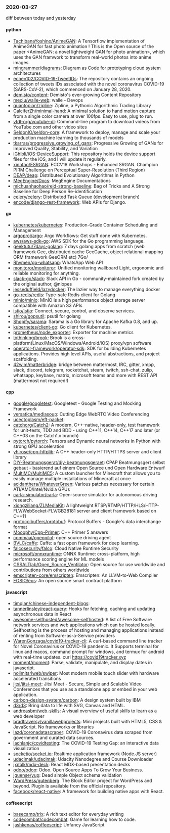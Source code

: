 ### 2020-03-27
diff between today and yesterday

#### python
* [TachibanaYoshino/AnimeGAN](https://github.com/TachibanaYoshino/AnimeGAN): A Tensorflow implementation of AnimeGAN for fast photo animation ! This is the Open source of the paper <AnimeGAN: a novel lightweight GAN for photo animation>, which uses the GAN framwork to transform real-world photos into anime images.
* [mingrammer/diagrams](https://github.com/mingrammer/diagrams):  Diagram as Code for prototyping cloud system architectures
* [echen102/COVID-19-TweetIDs](https://github.com/echen102/COVID-19-TweetIDs): The repository contains an ongoing collection of tweets IDs associated with the novel coronavirus COVID-19 (SARS-CoV-2), which commenced on January 28, 2020.
* [demisto/content](https://github.com/demisto/content): Demisto's ever-growing Content Repository
* [meolu/walle-web](https://github.com/meolu/walle-web): walle -  Devops
* [quantopian/zipline](https://github.com/quantopian/zipline): Zipline, a Pythonic Algorithmic Trading Library
* [CalciferZh/minimal-hand](https://github.com/CalciferZh/minimal-hand): A minimal solution to hand motion capture from a single color camera at over 100fps. Easy to use, plug to run.
* [ytdl-org/youtube-dl](https://github.com/ytdl-org/youtube-dl): Command-line program to download videos from YouTube.com and other video sites
* [SeldonIO/seldon-core](https://github.com/SeldonIO/seldon-core): A framework to deploy, manage and scale your production machine learning to thousands of models
* [tkarras/progressive_growing_of_gans](https://github.com/tkarras/progressive_growing_of_gans): Progressive Growing of GANs for Improved Quality, Stability, and Variation
* [iGhibli/iOS-DeviceSupport](https://github.com/iGhibli/iOS-DeviceSupport): This repository holds the device support files for the iOS, and I will update it regularly.
* [xinntao/ESRGAN](https://github.com/xinntao/ESRGAN): ECCV18 Workshops - Enhanced SRGAN. Champion PIRM Challenge on Perceptual Super-Resolution (Third Region)
* [DEAP/deap](https://github.com/DEAP/deap): Distributed Evolutionary Algorithms in Python
* [MegEngine/Docs](https://github.com/MegEngine/Docs): MegEngine Documentations
* [michuanhaohao/reid-strong-baseline](https://github.com/michuanhaohao/reid-strong-baseline): Bag of Tricks and A Strong Baseline for Deep Person Re-identification
* [celery/celery](https://github.com/celery/celery): Distributed Task Queue (development branch)
* [encode/django-rest-framework](https://github.com/encode/django-rest-framework): Web APIs for Django. 

#### go
* [kubernetes/kubernetes](https://github.com/kubernetes/kubernetes): Production-Grade Container Scheduling and Management
* [argoproj/argo](https://github.com/argoproj/argo): Argo Workflows: Get stuff done with Kubernetes.
* [aws/aws-sdk-go](https://github.com/aws/aws-sdk-go): AWS SDK for the Go programming language.
* [geektutu/7days-golang](https://github.com/geektutu/7days-golang): 7 days golang apps from scratch (web framework Gee, distributed cache GeeCache, object relational mapping ORM framework GeeORM etc) 7Go/
* [Rhymen/go-whatsapp](https://github.com/Rhymen/go-whatsapp): WhatsApp Web API
* [monitoror/monitoror](https://github.com/monitoror/monitoror): Unified monitoring wallboard  Light, ergonomic and reliable monitoring for anything.
* [slack-go/slack](https://github.com/slack-go/slack): Slack API in Go - community-maintained fork created by the original author, @nlopes
* [jesseduffield/lazydocker](https://github.com/jesseduffield/lazydocker): The lazier way to manage everything docker
* [go-redis/redis](https://github.com/go-redis/redis): Type-safe Redis client for Golang
* [minio/minio](https://github.com/minio/minio): MinIO is a high performance object storage server compatible with Amazon S3 APIs
* [istio/istio](https://github.com/istio/istio): Connect, secure, control, and observe services.
* [shirou/gopsutil](https://github.com/shirou/gopsutil): psutil for golang
* [Shopify/sarama](https://github.com/Shopify/sarama): Sarama is a Go library for Apache Kafka 0.8, and up.
* [kubernetes/client-go](https://github.com/kubernetes/client-go): Go client for Kubernetes.
* [prometheus/node_exporter](https://github.com/prometheus/node_exporter): Exporter for machine metrics
* [txthinking/brook](https://github.com/txthinking/brook): Brook is a cross-platform(Linux/MacOS/Windows/Android/iOS) proxy/vpn software
* [operator-framework/operator-sdk](https://github.com/operator-framework/operator-sdk): SDK for building Kubernetes applications. Provides high level APIs, useful abstractions, and project scaffolding.
* [42wim/matterbridge](https://github.com/42wim/matterbridge): bridge between mattermost, IRC, gitter, xmpp, slack, discord, telegram, rocketchat, steam, twitch, ssh-chat, zulip, whatsapp, keybase, matrix, microsoft teams and more with REST API (mattermost not required!)

#### cpp
* [google/googletest](https://github.com/google/googletest): Googletest - Google Testing and Mocking Framework
* [versatica/mediasoup](https://github.com/versatica/mediasoup): Cutting Edge WebRTC Video Conferencing
* [ucectoplasm/eft-packet](https://github.com/ucectoplasm/eft-packet): 
* [catchorg/Catch2](https://github.com/catchorg/Catch2): A modern, C++-native, header-only, test framework for unit-tests, TDD and BDD - using C++11, C++14, C++17 and later (or C++03 on the Catch1.x branch)
* [pytorch/pytorch](https://github.com/pytorch/pytorch): Tensors and Dynamic neural networks in Python with strong GPU acceleration
* [yhirose/cpp-httplib](https://github.com/yhirose/cpp-httplib): A C++ header-only HTTP/HTTPS server and client library
* [DIY-Beatmungsgerat/diy-beatmungsgeraet](https://github.com/DIY-Beatmungsgerat/diy-beatmungsgeraet): CPAP Beatmungsgert selbst gebaut - basierend auf einem Open Source und Open Hardware Entwurf
* [MultiMC/MultiMC5](https://github.com/MultiMC/MultiMC5): A custom launcher for Minecraft that allows you to easily manage multiple installations of Minecraft at once
* [acidanthera/WhateverGreen](https://github.com/acidanthera/WhateverGreen): Various patches necessary for certain ATI/AMD/Intel/Nvidia GPUs
* [carla-simulator/carla](https://github.com/carla-simulator/carla): Open-source simulator for autonomous driving research.
* [xiongziliang/ZLMediaKit](https://github.com/xiongziliang/ZLMediaKit): A lightweight RTSP/RTMP/HTTP/HLS/HTTP-FLV/WebSocket-FLV/GB28181 server and client framework based on C++11
* [protocolbuffers/protobuf](https://github.com/protocolbuffers/protobuf): Protocol Buffers - Google's data interchange format
* [Mooophy/Cpp-Primer](https://github.com/Mooophy/Cpp-Primer): C++ Primer 5 answers
* [commaai/openpilot](https://github.com/commaai/openpilot): open source driving agent
* [BVLC/caffe](https://github.com/BVLC/caffe): Caffe: a fast open framework for deep learning.
* [falcosecurity/falco](https://github.com/falcosecurity/falco): Cloud Native Runtime Security
* [microsoft/onnxruntime](https://github.com/microsoft/onnxruntime): ONNX Runtime: cross-platform, high performance scoring engine for ML models
* [CSSALTlab/Open_Source_Ventilator](https://github.com/CSSALTlab/Open_Source_Ventilator): Open source for use worldwide and contributions from others worldwide
* [emscripten-core/emscripten](https://github.com/emscripten-core/emscripten): Emscripten: An LLVM-to-Web Compiler
* [EOSIO/eos](https://github.com/EOSIO/eos): An open source smart contract platform

#### javascript
* [timqian/chinese-independent-blogs](https://github.com/timqian/chinese-independent-blogs): 
* [tannerlinsley/react-query](https://github.com/tannerlinsley/react-query):  Hooks for fetching, caching and updating asynchronous data in React
* [awesome-selfhosted/awesome-selfhosted](https://github.com/awesome-selfhosted/awesome-selfhosted): A list of Free Software network services and web applications which can be hosted locally. Selfhosting is the process of hosting and managing applications instead of renting from Software-as-a-Service providers
* [WarenGonzaga/covid19-tracker-cli](https://github.com/WarenGonzaga/covid19-tracker-cli): A curl-based command line tracker for Novel Coronavirus or COVID-19 pandemic. It Supports terminal for linux and macos, command prompt for windows, and termux for android with real-time updates. curl https://covid19tracker.xyz
* [moment/moment](https://github.com/moment/moment): Parse, validate, manipulate, and display dates in javascript.
* [nolimits4web/swiper](https://github.com/nolimits4web/swiper): Most modern mobile touch slider with hardware accelerated transitions
* [jitsi/jitsi-meet](https://github.com/jitsi/jitsi-meet): Jitsi Meet - Secure, Simple and Scalable Video Conferences that you use as a standalone app or embed in your web application.
* [carbon-design-system/carbon](https://github.com/carbon-design-system/carbon): A design system built by IBM
* [d3/d3](https://github.com/d3/d3): Bring data to life with SVG, Canvas and HTML. 
* [andreasbm/web-skills](https://github.com/andreasbm/web-skills): A visual overview of useful skills to learn as a web developer
* [bradtraversy/vanillawebprojects](https://github.com/bradtraversy/vanillawebprojects): Mini projects built with HTML5, CSS & JavaScript. No frameworks or libraries
* [lazd/coronadatascraper](https://github.com/lazd/coronadatascraper): COVID-19 Coronavirus data scraped from government and curated data sources.
* [lachlanjc/covidtesting](https://github.com/lachlanjc/covidtesting): The COVID-19 Testing Gap: an interactive data visualization
* [socketio/socket.io](https://github.com/socketio/socket.io): Realtime application framework (Node.JS server)
* [udacimak/udacimak](https://github.com/udacimak/udacimak): Udacity Nanodegree and Course Downloader
* [jxnblk/mdx-deck](https://github.com/jxnblk/mdx-deck):  React MDX-based presentation decks
* [odoo/odoo](https://github.com/odoo/odoo): Odoo. Open Source Apps To Grow Your Business.
* [jquense/yup](https://github.com/jquense/yup): Dead simple Object schema validation
* [WordPress/gutenberg](https://github.com/WordPress/gutenberg): The Block Editor project for WordPress and beyond. Plugin is available from the official repository.
* [facebook/react-native](https://github.com/facebook/react-native): A framework for building native apps with React.

#### coffeescript
* [basecamp/trix](https://github.com/basecamp/trix): A rich text editor for everyday writing
* [codecombat/codecombat](https://github.com/codecombat/codecombat): Game for learning how to code.
* [jashkenas/coffeescript](https://github.com/jashkenas/coffeescript): Unfancy JavaScript
